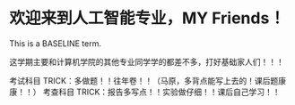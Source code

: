 # 欢迎来到人工智能专业，MY Friends！
This is a BASELINE term.

这学期主要和计算机学院的其他专业同学学的都差不多，打好基础家人们！！！

考试科目 TRICK：多做题！！往年卷！！（马原，多背点能写上去的！课后题康康！！）
考查科目 TRICK：报告多写点！！实验做仔细！！课后自己学习！！